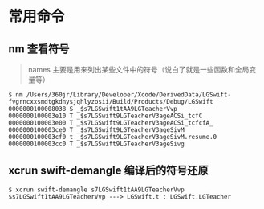 # 常用命令

## nm 查看符号

> names 主要是用来列出某些文件中的符号（说白了就是一些函数和全局变量等）

```shell
$ nm /Users/360jr/Library/Developer/Xcode/DerivedData/LGSwift-fvgrncxxsmdtgkdnysjqhlyzosii/Build/Products/Debug/LGSwift
0000000100008038 S _$s7LGSwift1tAA9LGTeacherVvp
0000000100003e10 T _$s7LGSwift9LGTeacherV3ageACSi_tcfC
0000000100003e00 T _$s7LGSwift9LGTeacherV3ageACSi_tcfcfA_
0000000100003ce0 T _$s7LGSwift9LGTeacherV3ageSivM
0000000100003cf0 t _$s7LGSwift9LGTeacherV3ageSivM.resume.0
0000000100003cc0 T _$s7LGSwift9LGTeacherV3ageSivg
```

## xcrun swift-demangle 编译后的符号还原

```shell
$ xcrun swift-demangle s7LGSwift1tAA9LGTeacherVvp
$s7LGSwift1tAA9LGTeacherVvp ---> LGSwift.t : LGSwift.LGTeacher
```



